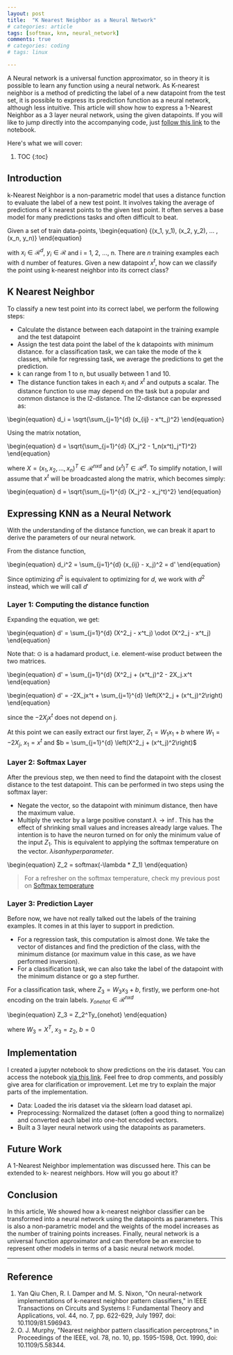 ```yaml
---
layout: post
title:  "K Nearest Neighbor as a Neural Network"
# categories: article
tags: [softmax, knn, neural_network]
comments: true
# categories: coding
# tags: linux

---
```


A Neural network is a universal function approximator, so in theory it is possible to learn any function using a neural network. As K-nearest neighbor is a method of predicting the label of a new datapoint from the test set, it is possible to express its prediction function as a neural network, although less intuitive. This article will show how to express a 1-Nearest Neighbor as a 3 layer neural network, using the given datapoints. If you will like to jump directly into the accompanying code, just [follow this link](https://github.com/ogunlao/ogunlao.github.io/blob/master/notebooks/knn_as_neural_network.ipynb) to the notebook.

Here's what we will cover:
1. TOC
{:toc}

## Introduction

k-Nearest Neighbor is a non-parametric model that uses a distance function to evaluate the label of a new test point. It involves taking the average of predictions of k nearest points to the given test point. It often serves a base model for many predictions tasks and often difficult to beat.

Given a set of train data-points,
\begin{equation}
\{(x_1, y_1), (x_2, y_2), ... ,(x_n, y_n)\}
\end{equation}

with $x_i \in \mathcal{R}^d$, $y_i \in \mathcal{R}$ and i = 1, 2, ..., n. There are $n$ training examples each with d number of features. Given a new datapoint $x^t$, how can we classify the point using k-nearest neighbor into its correct class?

## K Nearest Neighbor

To classify a new test point into its correct label, we perform the following steps:

- Calculate the distance between each datapoint in the training example and the test datapoint
- Assign the test data point the label of the k datapoints with minimum distance. for a classification task, we can take the mode of the k classes, while for regressing task, we average the predictions to get the prediction.
- k can range from 1 to n, but usually between 1 and 10.
- The distance function takes in each $x_i$ and $x^t$ and outputs a scalar. The distance function to use may depend on the task but a popular and common distance is the l2-distance. The l2-distance can be expressed as:

\begin{equation}
d_i = \sqrt{\sum_{j=1}^{d} (x_{ij} - x^t_j)^2}
\end{equation}

Using the matrix notation,

\begin{equation}
d = \sqrt{\sum_{j=1}^{d} (X_j^2 - 1_n(x^t)_j^T)^2}
\end{equation}

where $X = (x_1, x_2, ..., x_n)^T \in \mathcal{R}^{nxd}$ and $(x^t)^T \in \mathcal{R}^d$. To simplify notation, I will assume that $x^t$ will be broadcasted along the matrix, which becomes simply:

\begin{equation}
d = \sqrt{\sum_{j=1}^{d} (X_j^2 - x_j^t)^2}
\end{equation}

## Expressing KNN as a Neural Network

With the understanding of the distance function, we can break it apart to derive the parameters of our neural network.

From the distance function,

\begin{equation}
d_i^2 = \sum_{j=1}^{d} (x_{ij} - x_j)^2 = d'
\end{equation}

Since optimizing $d^2$ is equivalent to optimizing for $d$, we work with $d^2$ instead, which we will call $d'$

### Layer 1: Computing the distance function

Expanding the equation, we get:

\begin{equation}
d' = \sum_{j=1}^{d} (X^2_j - x^t_j) \odot (X^2_j - x^t_j)
\end{equation}

Note that: $\odot$ is a hadamard product, i.e. element-wise product between the two matrices.

\begin{equation}
d' = \sum_{j=1}^{d} (X^2_j + (x^t_j)^2 - 2X_j.x^t
\end{equation}

\begin{equation}
d' = -2X_jx^t + \sum_{j=1}^{d} \left(X^2_j + (x^t_j)^2\right)
\end{equation}

since the $-2X_jx^t$ does not depend on j.

At this point we can easily extract our first layer, $Z_1 = W_1x_1 + b$ where $W_1 = -2X_j$, $x_1 = x^t$ and $b = \sum_{j=1}^{d} \left(X^2_j + (x^t_j)^2\right)$

### Layer 2: Softmax Layer

After the previous step, we then need to find the datapoint with the closest distance to the test datapoint. This can be performed in two steps using the softmax layer:

- Negate the vector, so the datapoint with minimum distance, then have the maximum value. 
- Multiply the vector by a large positive constant $\lambda \rightarrow \inf$. This has the effect of shrinking small values and increases already large values. The intention is to have the neuron turned on for only the minimum value of the input $Z_1$. This is equivalent to applying the softmax temperature on the vector. $\lambda is an hyperparameter$. 

\begin{equation}
Z_2 = softmax(-\lambda * Z_1)
\end{equation}

> For a refresher on the softmax temperature, check my previous post on [Softmax temperature](https://ogunlao.github.io/2020/04/26/you_dont_really_know_softmax.html#softmax-temperature)

### Layer 3: Prediction Layer

Before now, we have not really talked out the labels of the training examples. It comes in at this layer to support in prediction. 

- For a regression task, this computation is almost done. We take the vector of distances and find the prediction of the class, with the minimum distance (or maximum value in this case, as we have performed inversion).
- For a classification task, we can also take the label of the datapoint with the minimum distance or go a step further.

For a classification task, where $Z_3 = W_3x_3 + b$, firstly, we perform one-hot encoding on the train labels. $y_{onehot} \in \mathcal{R}^{nxd}$

\begin{equation}
Z_3 = Z_2^Ty_{onehot}
\end{equation}

where $W_3 = X^T$, $x_3 = z_2$, $b = 0$

## Implementation

I created a jupyter notebook to show predictions on the iris dataset. You can access the notebook [via this link](https://github.com/ogunlao/ogunlao.github.io/blob/master/notebooks/knn_as_neural_network.ipynb). Feel free to drop comments, and possibly give area for clarification or improvement. Let me try to explain the major parts of the implementation.

- Data: Loaded the iris dataset via the sklearn load dataset api.
- Preprocessing: Normalized the dataset (often a good thing to normalize) and converted each label into one-hot encoded vectors.
- Built a 3 layer neural network using the datapoints as parameters.

## Future Work

A 1-Nearest Neighbor implementation was discussed here. This can be extended to k- nearest neighbors. How will you go about it?

## Conclusion

In this article, We showed how a k-nearest neighbor classifier can be transformed into a neural network using the datapoints as parameters. This is also a non-parametric model and the weights of the model increases as the number of training points increases. Finally, neural network is a universal function approximator and can therefore be an exercise to represent other models in terms of a basic neural network model.

---

## Reference

1. Yan Qiu Chen, R. I. Damper and M. S. Nixon, "On neural-network implementations of k-nearest neighbor pattern classifiers," in IEEE Transactions on Circuits and Systems I: Fundamental Theory and Applications, vol. 44, no. 7, pp. 622-629, July 1997, doi: 10.1109/81.596943.
1. O. J. Murphy, "Nearest neighbor pattern classification perceptrons," in Proceedings of the IEEE, vol. 78, no. 10, pp. 1595-1598, Oct. 1990, doi: 10.1109/5.58344.
